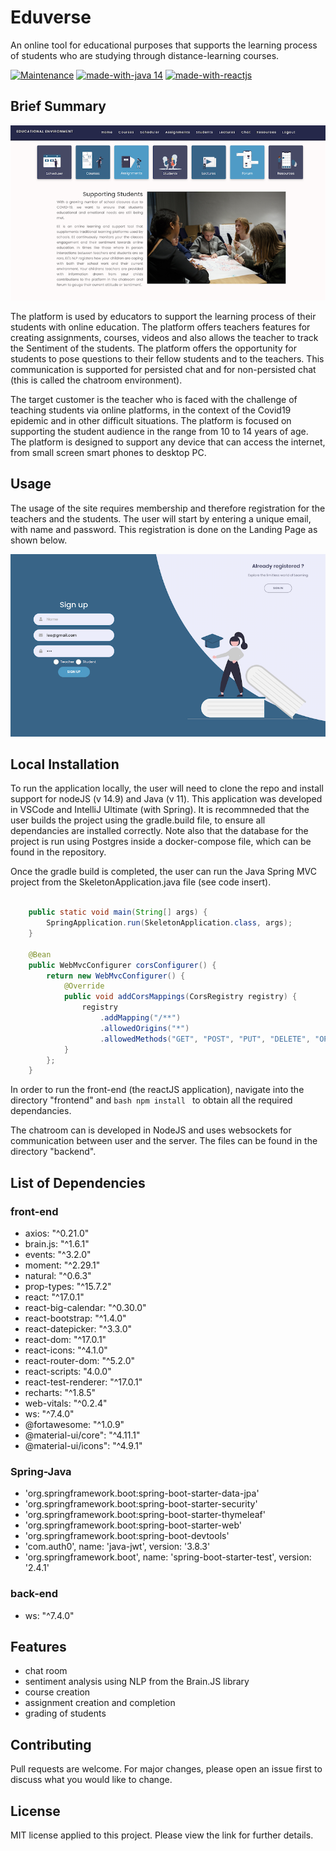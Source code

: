 # Eduverse

An online tool for educational purposes that supports the learning process of students who are studying through distance-learning courses.


[![Maintenance](https://img.shields.io/badge/Maintained%3F-yes-green.svg)](https://GitHub.com/Naereen/StrapDown.js/graphs/commit-activity)
[![made-with-java 14](https://img.shields.io/badge/Made%20with-Java-1f425f.svg)](https://www.java.com/en/)
[![made-with-reactjs](https://img.shields.io/badge/Made%20with-reactjs-1f425f.svg)](https://reactjs.org/)

## Brief Summary


![alt text](https://github.com/Flea00012/GroupProject-SDArepo/blob/master/homepage.png)

The platform is used by educators to support the learning process of their students with online education. The platform offers teachers features for creating assignments, courses, videos and also allows the teacher to track the Sentiment of the students. The platform offers the opportunity for students to pose questions to their fellow students and to the teachers. This communication is supported for persisted chat and for non-persisted chat (this is called the chatroom environment). 

The target customer is the teacher who is faced with the challenge of teaching students via online platforms, in the context of the Covid19 epidemic and in other difficult situations. The platform is focused on supporting the student audience in the range from 10 to 14 years of age. The platform is designed to support any device that can access the internet, from small screen smart phones to desktop PC.

## Usage

The usage of the site requires membership and therefore registration for the teachers and the students. The user will start by entering a unique email, with name and password. This registration is done on the Landing Page as shown below.


![alt text](https://github.com/Flea00012/GroupProject-SDArepo/blob/master/landingpage.png)


## Local Installation

To run the application locally, the user will need to clone the repo and install support for nodeJS (v 14.9) and Java (v 11). This application was developed in VSCode and IntelliJ Ultimate (with Spring). It is recommneded that the user builds the project using the gradle.build file, to ensure all dependancies are installed correctly. Note also that the database for the project is run using Postgres inside a docker-compose file, which can be found in the repository. 

Once the gradle build is completed, the user can run the Java Spring MVC project from the SkeletonApplication.java file (see code insert).


```java

	public static void main(String[] args) {
		SpringApplication.run(SkeletonApplication.class, args);
	}

	@Bean
	public WebMvcConfigurer corsConfigurer() {
		return new WebMvcConfigurer() {
			@Override
			public void addCorsMappings(CorsRegistry registry) {
				registry
					.addMapping("/**")
					.allowedOrigins("*")
					.allowedMethods("GET", "POST", "PUT", "DELETE", "OPTIONS");
			}
		};
	}
```

In order to run the front-end (the reactJS application), navigate into the directory "frontend" and ```bash npm install ``` to obtain all the required dependancies.

The chatroom can is developed in NodeJS and uses websockets for communication between user and the server. The files can be found in the directory "backend".

## List of Dependencies

### front-end
- axios: "^0.21.0"
- brain.js: "^1.6.1"
- events: "^3.2.0"
- moment: "^2.29.1"
- natural: "^0.6.3"
- prop-types: "^15.7.2"
- react: "^17.0.1"
- react-big-calendar: "^0.30.0"
- react-bootstrap: "^1.4.0"
- react-datepicker: "^3.3.0"
- react-dom: "^17.0.1"
- react-icons: "^4.1.0"
- react-router-dom: "^5.2.0"
- react-scripts: "4.0.0"
- react-test-renderer: "^17.0.1"
- recharts: "^1.8.5"
- web-vitals: "^0.2.4"
- ws: "^7.4.0"
- @fortawesome: "^1.0.9"
- @material-ui/core": "^4.11.1"
- @material-ui/icons": "^4.9.1"

### Spring-Java
- 'org.springframework.boot:spring-boot-starter-data-jpa'
- 'org.springframework.boot:spring-boot-starter-security'
- 'org.springframework.boot:spring-boot-starter-thymeleaf'
- 'org.springframework.boot:spring-boot-starter-web'
- 'org.springframework.boot:spring-boot-devtools'
- 'com.auth0', name: 'java-jwt', version: '3.8.3'
- 'org.springframework.boot', name: 'spring-boot-starter-test', version: '2.4.1'

### back-end
- ws: "^7.4.0"

## Features

- chat room
- sentiment analysis using NLP from the Brain.JS library
- course creation
- assignment creation and completion
- grading of students


## Contributing

Pull requests are welcome. For major changes, please open an issue first to discuss what you would like to change.

## License

MIT license applied to this project. Please view the link for further details.
